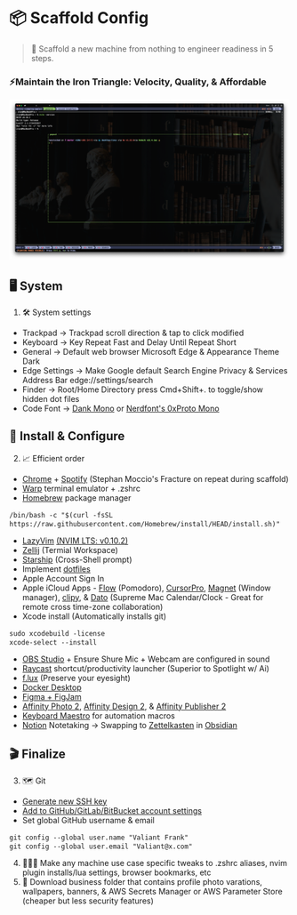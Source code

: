 # 📦 Scaffold Config

 > 🚀 Scaffold a new machine from nothing to engineer readiness in 5 steps.

### ⚡Maintain the Iron Triangle: Velocity, Quality, & Affordable

<img src="./assets/Setup.png" alt="Dublin Ireland Classical Library of Trinity College rows of ancient books with ceramic sculpture busts posted at the end cap of each isle. Dark, ancient, and magnificient."/>

## 🖥️ System

1. 🛠️ System settings

- Trackpad -> Trackpad scroll direction & tap to click modified
- Keyboard -> Key Repeat Fast and Delay Until Repeat Short
- General -> Default web browser Microsoft Edge & Appearance Theme Dark
- Edge Settings -> Make Google default Search Engine Privacy & Services Address Bar edge://settings/search
- Finder -> Root/Home Directory press Cmd+Shift+. to toggle/show hidden dot files
- Code Font -> [Dank Mono](dank.sh) or [Nerdfont's 0xProto Mono](https://www.nerdfonts.com/font-downloads)

## 💾 Install & Configure

2. 📈 Efficient order

- [Chrome](https://www.google.com/chrome/) + [Spotify](https://www.google.com/chrome/) (Stephan Moccio's Fracture on repeat during scaffold)
- [Warp](https://www.warp.dev/) terminal emulator + .zshrc
- [Homebrew](https://brew.sh/) package manager

```
/bin/bash -c "$(curl -fsSL https://raw.githubusercontent.com/Homebrew/install/HEAD/install.sh)"
```

- [LazyVim](https://www.lazyvim.org/) [(NVIM LTS: v0.10.2)](https://neovim.io/)
- [Zellij](https://zellij.dev/) (Termial Workspace)
- [Starship](https://starship.rs/) (Cross-Shell prompt)
- Implement [dotfiles](https://github.com/frankfulness/dotfiles)
- Apple Account Sign In
- Apple iCloud Apps - [Flow](https://www.flow.app/blog/the-pomodoro-technique) (Pomodoro), [CursorPro](https://appahead.studio/apps/cursor-pro/), [Magnet](https://appahead.studio/apps/cursor-pro/) (Window manager), [clipy](https://github.com/Clipy/Clipy), & [Dato](https://sindresorhus.com/dato) (Supreme Mac Calendar/Clock - Great for remote cross time-zone collaboration)
- Xcode install (Automatically installs git)

```
sudo xcodebuild -license
xcode-select --install
```

- [OBS Studio](https://obsproject.com/download) + Ensure Shure Mic + Webcam are configured in sound
- [Raycast](https://www.raycast.com/) shortcut/productivity launcher (Superior to Spotlight w/ Ai)
- [f.lux](https://justgetflux.com/) (Preserve your eyesight)
- [Docker Desktop](https://docs.docker.com/desktop/setup/install/mac-install/)
- [Figma + FigJam](https://www.figma.com/downloa-ds/)
- [Affinity Photo 2](https://affinity.serif.com/en-us/photo/?srsltid=AfmBOorVeM-YZCqwdVr96g28zwoeVj9EO10ZVqoKRPOYG5pOnH7LhPDQ), [Affinity Design 2](https://affinity.serif.com/en-us/designer/), & [Affinity Publisher 2](https://affinity.serif.com/en-us/publisher/)
- [Keyboard Maestro](https://www.keyboardmaestro.com/main/) for automation macros
- [Notion](https://www.notion.com/desktop) Notetaking -> Swapping to [Zettelkasten](https://obsidian.rocks/getting-started-with-zettelkasten-in-obsidian/) in [Obsidian](https://obsidian.rocks/)

## 🎬 Finalize

3. 🗺️ Git

- [Generate new SSH key](https://docs.github.com/en/authentication/connecting-to-github-with-ssh/generating-a-new-ssh-key-and-adding-it-to-the-ssh-agent)
- [Add to GitHub/GitLab/BitBucket account settings](https://docs.github.com/en/authentication/connecting-to-github-with-ssh/adding-a-new-ssh-key-to-your-github-account)
- Set global GitHub username & email

```
git config --global user.name "Valiant Frank"
git config --global user.email "Valiant@x.com"
```

4. 🧑🏻‍🚀 Make any machine use case specific tweaks to .zshrc aliases, nvim plugin installs/lua settings, browser bookmarks, etc
5. 🎩 Download business folder that contains profile photo varations, wallpapers, banners, & AWS Secrets Manager or AWS Parameter Store (cheaper but less security features)
